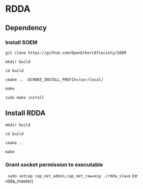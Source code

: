 # RDDA

## Dependency

### Install SOEM
`git clone https://github.com/OpenEtherCATsociety/SOEM`

`mkdir build`

`cd build`

`cmake .. -DCMAKE_INSTALL_PREFIX=/usr/local/`

`make`

`sudo make install`

## Install RDDA
`mkdir build`

`cd build`

`cmake ..`

`make`


### Grant socket permission to executable
` sudo setcap cap_net_admin,cap_net_raw=eip ./rdda_slave`  (or rdda_master)